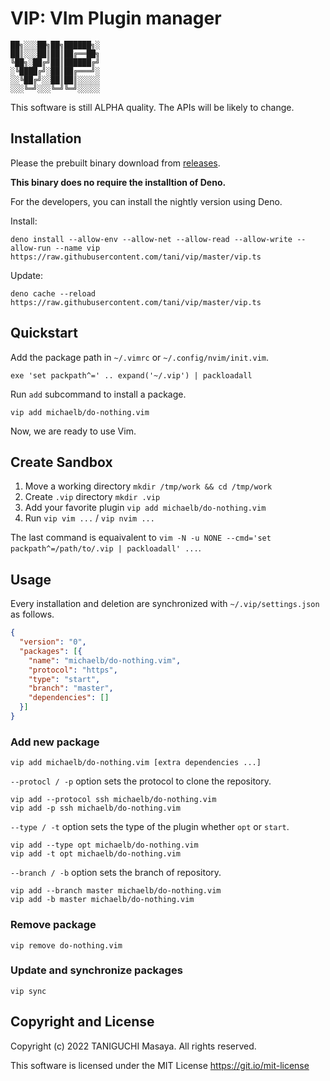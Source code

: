 # VIP: VIm Plugin manager

    ██╗░░░██╗██╗██████╗░
    ██║░░░██║██║██╔══██╗
    ╚██╗░██╔╝██║██████╔╝
    ░╚████╔╝░██║██╔═══╝░
    ░░╚██╔╝░░██║██║░░░░░
    ░░░╚═╝░░░╚═╝╚═╝░░░░░

This software is still ALPHA quality. The APIs will be likely to change.

## Installation

Please the prebuilt binary download
from [releases](https://github.com/tani/vip/releases/tag/nightly).

**This binary does no require the installtion of Deno.**

For the developers, you can install the nightly version using Deno.

Install:
```
deno install --allow-env --allow-net --allow-read --allow-write --allow-run --name vip https://raw.githubusercontent.com/tani/vip/master/vip.ts
```

Update:
```
deno cache --reload  https://raw.githubusercontent.com/tani/vip/master/vip.ts
```

## Quickstart

Add the package path in `~/.vimrc` or `~/.config/nvim/init.vim`.

```vim
exe 'set packpath^=' .. expand('~/.vip') | packloadall
```

Run `add` subcommand to install a package.

```
vip add michaelb/do-nothing.vim
```

Now, we are ready to use Vim.

## Create Sandbox

1. Move a working directory  `mkdir /tmp/work && cd /tmp/work`
2. Create `.vip` directory `mkdir .vip`
3. Add your favorite plugin `vip add michaelb/do-nothing.vim`
4. Run `vip vim ...` / `vip nvim ...`

The last command is equaivalent to `vim -N -u NONE --cmd='set packpath^=/path/to/.vip | packloadall' ...`.

## Usage

Every installation and deletion are synchronized with
`~/.vip/settings.json` as follows.

```json
{
  "version": "0",
  "packages": [{
    "name": "michaelb/do-nothing.vim",
    "protocol": "https",
    "type": "start",
    "branch": "master",
    "dependencies": []
  }]
}
```

### Add new package

```
vip add michaelb/do-nothing.vim [extra dependencies ...]
```

`--protocl / -p` option sets the protocol to clone the repository.

```
vip add --protocol ssh michaelb/do-nothing.vim
vip add -p ssh michaelb/do-nothing.vim
```

`--type / -t` option sets the type of the plugin whether `opt` or `start`.

```
vip add --type opt michaelb/do-nothing.vim
vip add -t opt michaelb/do-nothing.vim
```

`--branch / -b` option sets the branch of repository.

```
vip add --branch master michaelb/do-nothing.vim
vip add -b master michaelb/do-nothing.vim
```

### Remove package

```
vip remove do-nothing.vim
```

### Update and synchronize packages

```
vip sync
```

## Copyright and License

Copyright (c) 2022 TANIGUCHI Masaya. All rights reserved.

This software is licensed under the MIT License https://git.io/mit-license

